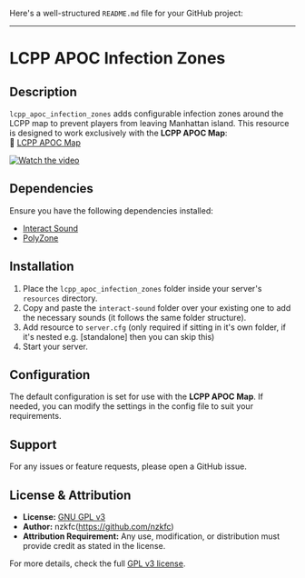 Here's a well-structured `README.md` file for your GitHub project:  

---

# LCPP APOC Infection Zones  

## Description  
`lcpp_apoc_infection_zones` adds configurable infection zones around the LCPP map to prevent players from leaving Manhattan island. This resource is designed to work exclusively with the **LCPP APOC Map**:  
🔗 [LCPP APOC Map](https://github.com/nzkfc/lcpp_apoc_map)  

[![Watch the video](https://img.youtube.com/vi/ptKOp7D1V-Q/0.jpg)](https://youtu.be/ptKOp7D1V-Q)

## Dependencies  
Ensure you have the following dependencies installed:  
- [Interact Sound](https://github.com/plunkettscott/interact-sound)  
- [PolyZone](https://github.com/mkafrin/PolyZone)

## Installation  
1. Place the `lcpp_apoc_infection_zones` folder inside your server's `resources` directory.  
2. Copy and paste the `interact-sound` folder over your existing one to add the necessary sounds (it follows the same folder structure).  
3. Add resource to `server.cfg` (only required if sitting in it's own folder, if it's nested e.g. [standalone] then you can skip this)
4. Start your server.  

## Configuration  
The default configuration is set for use with the **LCPP APOC Map**. If needed, you can modify the settings in the config file to suit your requirements.

## Support  
For any issues or feature requests, please open a GitHub issue.  

## License & Attribution
- **License:** [GNU GPL v3](LICENSE)
- **Author:** nzkfc(https://github.com/nzkfc)
- **Attribution Requirement:** Any use, modification, or distribution must provide credit as stated in the license.

For more details, check the full [GPL v3 license](https://www.gnu.org/licenses/gpl-3.0.html).
